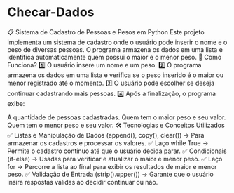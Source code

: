 # Checar-Dados
📋 Sistema de Cadastro de Pessoas e Pesos em Python Este projeto implementa um sistema de cadastro onde o usuário pode inserir o nome e o peso de diversas pessoas. O programa armazena os dados em uma lista e identifica automaticamente quem possui o maior e o menor peso.
🔹 Como Funciona?
1️⃣ O usuário insere um nome e um peso.
2️⃣ O programa armazena os dados em uma lista e verifica se o peso inserido é o maior ou menor registrado até o momento.
3️⃣ O usuário pode escolher se deseja continuar cadastrando mais pessoas.
4️⃣ Após a finalização, o programa exibe:

A quantidade de pessoas cadastradas.
Quem tem o maior peso e seu valor.
Quem tem o menor peso e seu valor.
🛠️ Tecnologias e Conceitos Utilizados
✅ Listas e Manipulação de Dados (append(), copy(), clear()) → Para armazenar os cadastros e processar os valores.
✅ Laço while True → Permite o cadastro contínuo até que o usuário decida parar.
✅ Condicionais (if-else) → Usadas para verificar e atualizar o maior e menor peso.
✅ Laço for → Percorre a lista ao final para exibir os resultados de maior e menor peso.
✅ Validação de Entrada (strip().upper()) → Garante que o usuário insira respostas válidas ao decidir continuar ou não.
